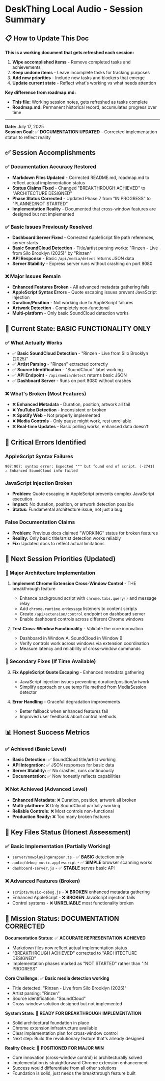 # DeskThing Local Audio - Session Summary

## 📋 How to Update This Doc

**This is a working document that gets refreshed each session:**
1. **Wipe accomplished items** - Remove completed tasks and achievements
2. **Keep undone items** - Leave incomplete tasks for tracking purposes
3. **Add new priorities** - Include new tasks and blockers that emerge
4. **Update current state** - Reflect what's working vs what needs attention

**Key difference from roadmap.md:**
- **This file:** Working session notes, gets refreshed as tasks complete
- **Roadmap.md:** Permanent historical record, accumulates progress over time

---

**Date:** July 17, 2025  
**Session Goal:** ✅ **DOCUMENTATION UPDATED** - Corrected implementation status to reflect reality

## ✅ Session Accomplishments 

### ✅ Documentation Accuracy Restored
- **Markdown Files Updated** - Corrected README.md, roadmap.md to reflect actual implementation status
- **Status Claims Fixed** - Changed "BREAKTHROUGH ACHIEVED" to "ARCHITECTURE DESIGNED"
- **Phase Status Corrected** - Updated Phase 7 from "IN PROGRESS" to "PLANNED/NOT STARTED"
- **Implementation Reality** - Documented that cross-window features are designed but not implemented

### ✅ Basic Issues Previously Resolved
- **Dashboard Server Fixed** - Corrected AppleScript file path references, server starts
- **Basic SoundCloud Detection** - Title/artist parsing works: "Rinzen - Live from Silo Brooklyn (2025)" by "Rinzen"
- **API Response** - Basic `/api/media/detect` returns JSON data
- **Server Stability** - Express server runs without crashing on port 8080

### ❌ Major Issues Remain
- **Enhanced Features Broken** - All advanced metadata gathering fails
- **AppleScript Syntax Errors** - Quote escaping issues prevent JavaScript injection
- **Duration/Position** - Not working due to AppleScript failures
- **Artwork Detection** - Completely non-functional
- **Multi-platform** - Only basic SoundCloud detection works

## 🎯 Current State: BASIC FUNCTIONALITY ONLY

### ✅ What Actually Works
- ✅ **Basic SoundCloud Detection** - "Rinzen - Live from Silo Brooklyn (2025)" 
- ✅ **Artist Parsing** - "Rinzen" extracted correctly
- ✅ **Source Identification** - "SoundCloud" label working
- ✅ **API Endpoint** - `/api/media/detect` returns basic JSON
- ✅ **Dashboard Server** - Runs on port 8080 without crashes

### ❌ What's Broken (Most Features)
- ❌ **Enhanced Metadata** - Duration, position, artwork all fail
- ❌ **YouTube Detection** - Inconsistent or broken
- ❌ **Spotify Web** - Not properly implemented  
- ❌ **Media Controls** - Only pause might work, rest unreliable
- ❌ **Real-time Updates** - Basic polling works, enhanced data doesn't

## 🚨 Critical Errors Identified

### AppleScript Syntax Failures
```
907:907: syntax error: Expected """ but found end of script. (-2741)
⚠️ Enhanced SoundCloud info failed
```

### JavaScript Injection Broken
- **Problem:** Quote escaping in AppleScript prevents complex JavaScript execution
- **Impact:** No duration, position, or artwork detection possible
- **Status:** Fundamental architecture issue, not just a bug

### False Documentation Claims
- **Problem:** Previous docs claimed "WORKING" status for broken features
- **Reality:** Only basic title/artist detection works reliably
- **Fix:** Updated docs to reflect actual limitations

## 🎯 Next Session Priorities (Updated)

### 🚀 Major Architecture Implementation
1. **Implement Chrome Extension Cross-Window Control** - THE breakthrough feature
   - Enhance background script with `chrome.tabs.query()` and message relay
   - Add `chrome.runtime.onMessage` listeners to content scripts
   - Create `/api/extension/control` endpoint on dashboard server
   - Enable dashboard controls across different Chrome windows

2. **Test Cross-Window Functionality** - Validate the core innovation
   - Dashboard in Window A, SoundCloud in Window B
   - Verify controls work across windows via extension coordination
   - Measure latency and reliability of cross-window commands

### 🔧 Secondary Fixes (If Time Available)
3. **Fix AppleScript Quote Escaping** - Enhanced metadata gathering
   - JavaScript injection issues preventing duration/position/artwork
   - Simplify approach or use temp file method from MediaSession detector

4. **Error Handling** - Graceful degradation improvements
   - Better fallback when enhanced features fail
   - Improved user feedback about control methods

## 📊 Honest Success Metrics

### ✅ Achieved (Basic Level)
- **Basic Detection:** ✅ SoundCloud title/artist working
- **API Integration:** ✅ JSON responses for basic data
- **Server Stability:** ✅ No crashes, runs continuously
- **Documentation:** ✅ Now honestly reflects capabilities

### ❌ Not Achieved (Advanced Level)
- **Enhanced Metadata:** ❌ Duration, position, artwork all broken
- **Multi-platform:** ❌ Only SoundCloud partially working
- **Reliable Controls:** ❌ Most controls non-functional
- **Production Ready:** ❌ Too many broken features

## 🔑 Key Files Status (Honest Assessment)

### ✅ Basic Implementation (Partially Working)
- `server/nowplayingWrapper.ts` - ✅ **BASIC** detection only
- `audio/debug-music.applescript` - ✅ **SIMPLE** browser scanning works
- `dashboard-server.js` - ✅ **STABLE** serves basic API

### ❌ Advanced Features (Broken)
- `scripts/music-debug.js` - ❌ **BROKEN** enhanced metadata gathering
- Enhanced AppleScript - ❌ **BROKEN** JavaScript injection fails
- Control systems - ❌ **UNRELIABLE** most functionality broken

## 🎯 Mission Status: DOCUMENTATION CORRECTED

**Documentation Status:** ✅ **ACCURATE REPRESENTATION ACHIEVED**
- Markdown files now reflect actual implementation status
- "BREAKTHROUGH ACHIEVED" corrected to "ARCHITECTURE DESIGNED"
- Implementation phases marked as "NOT STARTED" rather than "IN PROGRESS"

**Core Challenge:** ✅ **Basic media detection working**
- Title detected: "Rinzen - Live from Silo Brooklyn (2025)"
- Artist parsing: "Rinzen"  
- Source identification: "SoundCloud"
- Cross-window solution designed but not implemented

**System State:** 🎯 **READY FOR BREAKTHROUGH IMPLEMENTATION**
- Solid architectural foundation in place
- Chrome extension infrastructure available
- Clear implementation plan for cross-window control
- Next step: Build the revolutionary feature that's already designed

**Reality Check:** 🚀 **POSITIONED FOR MAJOR WIN**
- Core innovation (cross-window control) is architecturally solved
- Implementation is straightforward Chrome extension enhancement
- Success would differentiate from all other solutions
- Foundation is solid, just needs the breakthrough feature built 